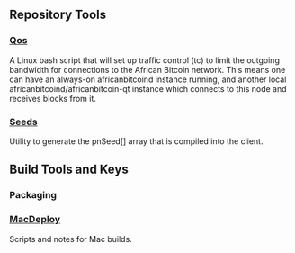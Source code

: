 Repository Tools
---------------------

### [Qos](/contrib/qos) ###

A Linux bash script that will set up traffic control (tc) to limit the outgoing bandwidth for connections to the African Bitcoin network. This means one can have an always-on africanbitcoind instance running, and another local africanbitcoind/africanbitcoin-qt instance which connects to this node and receives blocks from it.

### [Seeds](/contrib/seeds) ###
Utility to generate the pnSeed[] array that is compiled into the client.

Build Tools and Keys
---------------------

### Packaging ###

### [MacDeploy](/contrib/macdeploy) ###
Scripts and notes for Mac builds.
